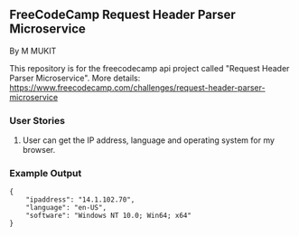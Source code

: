## FreeCodeCamp Request Header Parser Microservice
By M MUKIT

This repository is for the freecodecamp api project called "Request Header Parser Microservice". More details: https://www.freecodecamp.com/challenges/request-header-parser-microservice

### User Stories

1. User can get the IP address, language and operating system for my browser.


### Example Output

```
{
    "ipaddress": "14.1.102.70",
    "language": "en-US",
    "software": "Windows NT 10.0; Win64; x64"
}
```
